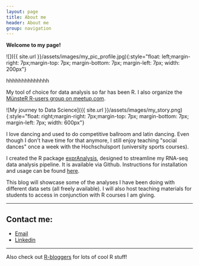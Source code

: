 ```yaml
---
layout: page
title: About me
header: About me
group: navigation
---
```


**Welcome to my page!**

![]({{ site.url }}/assets/images/my_pic_profile.jpg){:style="float: left;margin-right: 7px;margin-top: 7px; margin-bottom: 7px; margin-left: 7px; width: 200px"}

hhhhhhhhhhhhhh

My tool of choice for data analysis so far has been R. I also organize the [MünsteR R-users group on meetup.com](https://shiring.github.io/r_users_group/2017/05/20/muenster_r_user_group). 

![My journey to Data Science]({{ site.url }}/assets/images/my_story.png){:style="float: right;margin-right: 7px;margin-top: 7px; margin-bottom: 7px; margin-left: 7px; width: 600px"}

I love dancing and used to do competitive ballroom and latin dancing. Even though I don't have time for that anymore, I still enjoy teaching "social dances" once a week with the Hochschulsport (university sports courses).

I created the R package [exprAnalysis](https://github.com/ShirinG/exprAnalysis), designed to streamline my RNA-seq data analysis pipeline. It is available via Github. Instructions for installation and usage can be found [here](https://shiring.github.io/rna-seq/microarray/2016/09/28/exprAnalysis).

This blog will showcase some of the analyses I have been doing with different data sets (all freely available). I will also host teaching materials for students to access in conjunction with R courses I am giving.

---

## Contact me:
- [Email](mailto:m.beydia@gmail.com)
- [Linkedin](http://www.linkedin.com/in/mohamed-lemine-beydia-99948912b/?locale=en_US)

-----

Also check out [R-bloggers](http://www.R-bloggers.com) for lots of cool R stuff!



